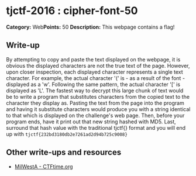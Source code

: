 # tjctf-2016 : cipher-font-50

**Category:** Web**Points:** 50
**Description:** This webpage contains a flag!

## Write-up

By attempting to copy and paste the text displayed on the webpage, it is obvious the displayed characters are not the true text of the page. However, upon closer inspection, each displayed character represents a single text character. For example, the actual character '(' is - as a result of the font - displayed as a 'w'. Following the same pattern, the actual character '[' is displayed as 'L'. The fastest  way to decrypt this large chunk of text would be to write a program that substitutes characters from the copied text to the character they display as. Pasting the text from the page into the program and having it substitute characters would produce you with a string identical to that which is displayed on the challenge's web page. Then, before your program ends, have it print out that new string hashed with MD5. Last, surround that hash value with the traditional tjctf{} format and you will end up with `tjctf{232bd3180db2e7261ad2d94b725c9008}`

## Other write-ups and resources

* [MilWestA - CTFtime.org](https://ctftime.org/writeup/3451)
